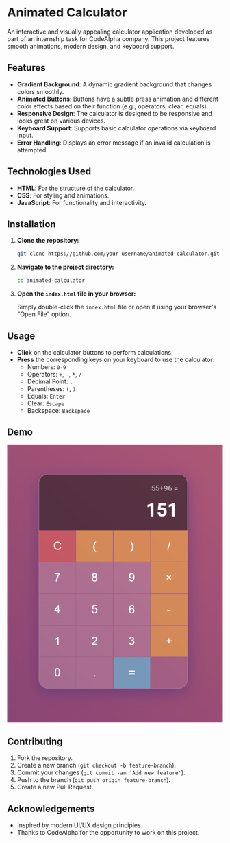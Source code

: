 # Animated Calculator

An interactive and visually appealing calculator application developed as part of an internship task for CodeAlpha company. This project features smooth animations, modern design, and keyboard support.

## Features

- **Gradient Background**: A dynamic gradient background that changes colors smoothly.
- **Animated Buttons**: Buttons have a subtle press animation and different color effects based on their function (e.g., operators, clear, equals).
- **Responsive Design**: The calculator is designed to be responsive and looks great on various devices.
- **Keyboard Support**: Supports basic calculator operations via keyboard input.
- **Error Handling**: Displays an error message if an invalid calculation is attempted.

## Technologies Used

- **HTML**: For the structure of the calculator.
- **CSS**: For styling and animations.
- **JavaScript**: For functionality and interactivity.

## Installation

1. **Clone the repository:**

    ```bash
    git clone https://github.com/your-username/animated-calculator.git
    ```

2. **Navigate to the project directory:**

    ```bash
    cd animated-calculator
    ```

3. **Open the `index.html` file in your browser:**

    Simply double-click the `index.html` file or open it using your browser's "Open File" option.

## Usage

- **Click** on the calculator buttons to perform calculations.
- **Press** the corresponding keys on your keyboard to use the calculator:
  - Numbers: `0-9`
  - Operators: `+`, `-`, `*`, `/`
  - Decimal Point: `.`
  - Parentheses: `(`, `)`
  - Equals: `Enter`
  - Clear: `Escape`
  - Backspace: `Backspace`

## Demo

![Calculator Demo](https://github.com/CrazAr374/Code_Alpha_Calculator/blob/main/Calc.png)

## Contributing

1. Fork the repository.
2. Create a new branch (`git checkout -b feature-branch`).
3. Commit your changes (`git commit -am 'Add new feature'`).
4. Push to the branch (`git push origin feature-branch`).
5. Create a new Pull Request.


## Acknowledgements

- Inspired by modern UI/UX design principles.
- Thanks to CodeAlpha for the opportunity to work on this project.

